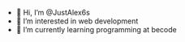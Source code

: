 - 👋 Hi, I’m @JustAlex6s
- 👀 I’m interested in web development
- 🌱 I’m currently learning programming at becode

<!---
JustAlex6s/JustAlex6s is a ✨ special ✨ repository because its `README.md` (this file) appears on your GitHub profile.
You can click the Preview link to take a look at your changes.
--->

